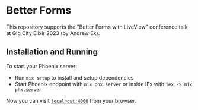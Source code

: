 # Better Forms

This repository supports the "Better Forms with LiveView" conference talk at Gig
City Elixir 2023 (by Andrew Ek).

## Installation and Running

To start your Phoenix server:

* Run `mix setup` to install and setup dependencies
* Start Phoenix endpoint with `mix phx.server` or inside IEx with `iex -S mix
  phx.server`

Now you can visit [`localhost:4000`](http://localhost:4000) from your browser.
